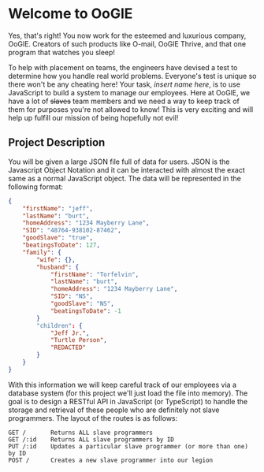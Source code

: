 # Welcome to OoGlE

Yes, that's right! You now work for the esteemed and luxurious company, OoGlE. Creators of such products like O-mail, OoGlE Thrive, and that one program that watches you sleep!

To help with placement on teams, the engineers have devised a test to determine how you handle real world problems. Everyone's test is unique so there won't be any cheating here! Your task, *insert name here*, is to use JavaScript to build a system to manage our employees. Here at OoGlE, we have a lot of ~~slaves~~ team members and we need a way to keep track of them for purposes you're not allowed to know! This is very exciting and will help up fulfill our mission of being hopefully not evil!

## Project Description

You will be given a large JSON file full of data for users. JSON is the Javascript Object Notation and it can be interacted with almost the exact same as a normal JavaScript object. The data will be represented in the following format:

```json
{
    "firstName": "jeff",
    "lastName": "burt",
    "homeAddress": "1234 Mayberry Lane",
    "SID": "48764-938102-87462",
    "goodSlave": "true",
    "beatingsToDate": 127,
    "family": {
        "wife": {},
        "husband": {
            "firstName": "Torfelvin",
            "lastName": "burt",
            "homeAddress": "1234 Mayberry Lane",
            "SID": "NS",
            "goodSlave": "NS",
            "beatingsToDate": -1
        }
        "children": {
            "Jeff Jr.",
       		"Turtle Person",
        	"REDACTED"
        }
    }
}
```

With this information we will keep careful track of our employees via a database system (for this project we'll just load the file into memory). The goal is to design a RESTful API in JavaScript (or TypeScript) to handle the storage and retrieval of these people who are definitely not slave programmers. The layout of the routes is as follows:

```
GET / 		Returns ALL slave programmers
GET /:id 	Returns ALL slave programmers by ID
PUT /:id 	Updates a particular slave programmer (or more than one) by ID
POST /		Creates a new slave programmer into our legion
```

